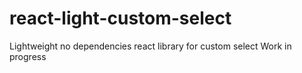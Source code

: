 # react-light-custom-select
Lightweight no dependencies react library for custom select
Work in progress
